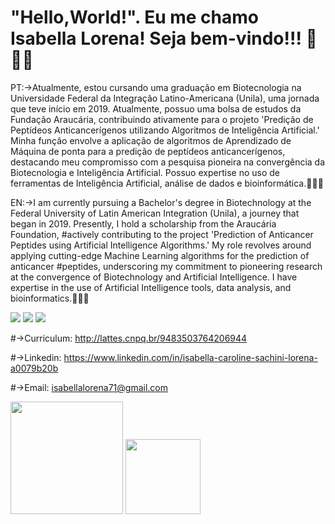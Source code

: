 # "Hello,World!". Eu me chamo Isabella Lorena! Seja bem-vindo!!! 👋🧬🧪

PT:->Atualmente, estou cursando uma graduação em Biotecnologia na Universidade Federal da Integração Latino-Americana (Unila), uma jornada que teve início em 2019. Atualmente, possuo uma bolsa de estudos da Fundação Araucária, contribuindo ativamente para o projeto 'Predição de Peptídeos Anticancerígenos utilizando Algoritmos de Inteligência Artificial.' Minha função envolve a aplicação de algoritmos de Aprendizado de Máquina de ponta para a predição de peptídeos anticancerígenos, destacando meu compromisso com a pesquisa pioneira na convergência da Biotecnologia e Inteligência Artificial. Possuo expertise no uso de ferramentas de Inteligência Artificial, análise de dados e bioinformática.🧬🧪🔬

EN:->I am currently pursuing a Bachelor's degree in Biotechnology at the Federal University of Latin American Integration (Unila), a journey that began in 2019. Presently, I hold a scholarship from the Araucária Foundation, #actively contributing to the project 'Prediction of Anticancer Peptides using Artificial Intelligence Algorithms.' My role revolves around applying cutting-edge Machine Learning algorithms for the prediction of anticancer #peptides, underscoring my commitment to pioneering research at the convergence of Biotechnology and Artificial Intelligence. I have expertise in the use of Artificial Intelligence tools, data analysis, and bioinformatics.🧬🧪🔬

<div>
  <a href="https://www.linkedin.com/in/isabella-caroline-sachini-lorena-a0079b20b" target="_black"><img src="https://img.shields.io/badge/LinkedIn-0077B5?style=for-the-badge&logo=linkedin&logoColor=white" target="_black"></a>
  <img src="https://img.shields.io/badge/Python-3776AB?style=for-the-badge&logo=python&logoColor=white"></a>
  <img src="https://img.shields.io/badge/Microsoft_Excel-217346?style=for-the-badge&logo=microsoft-excel&logoColor=white"></a>
</div>

  
#->Curriculum: http://lattes.cnpq.br/9483503764206944

#->Linkedin: https://www.linkedin.com/in/isabella-caroline-sachini-lorena-a0079b20b

#->Email: isabellalorena71@gmail.com

<div>
  <img height="180em" src="https://github-readme-stats.vercel.app/api?username=isabellaloren4&show_icons=true&theme=radical"/>
  <img height="120em" src="https://github-readme-stats.vercel.app/api/top-langs/?username=isabellaloren4&layout=compact&langs_count=16&theme=radical"/>
</div>

